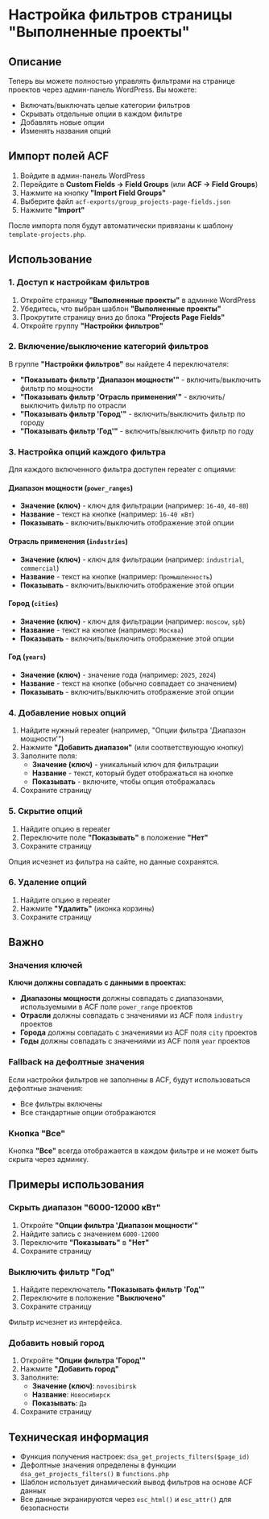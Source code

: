 # Настройка фильтров страницы "Выполненные проекты"

## Описание

Теперь вы можете полностью управлять фильтрами на странице проектов через админ-панель WordPress. Вы можете:
- Включать/выключать целые категории фильтров
- Скрывать отдельные опции в каждом фильтре
- Добавлять новые опции
- Изменять названия опций

## Импорт полей ACF

1. Войдите в админ-панель WordPress
2. Перейдите в **Custom Fields → Field Groups** (или **ACF → Field Groups**)
3. Нажмите на кнопку **"Import Field Groups"**
4. Выберите файл `acf-exports/group_projects-page-fields.json`
5. Нажмите **"Import"**

После импорта поля будут автоматически привязаны к шаблону `template-projects.php`.

## Использование

### 1. Доступ к настройкам фильтров

1. Откройте страницу **"Выполненные проекты"** в админке WordPress
2. Убедитесь, что выбран шаблон **"Выполненные проекты"**
3. Прокрутите страницу вниз до блока **"Projects Page Fields"**
4. Откройте группу **"Настройки фильтров"**

### 2. Включение/выключение категорий фильтров

В группе **"Настройки фильтров"** вы найдете 4 переключателя:

- **"Показывать фильтр 'Диапазон мощности'"** - включить/выключить фильтр по мощности
- **"Показывать фильтр 'Отрасль применения'"** - включить/выключить фильтр по отрасли
- **"Показывать фильтр 'Город'"** - включить/выключить фильтр по городу
- **"Показывать фильтр 'Год'"** - включить/выключить фильтр по году

### 3. Настройка опций каждого фильтра

Для каждого включенного фильтра доступен repeater с опциями:

#### Диапазон мощности (`power_ranges`)
- **Значение (ключ)** - ключ для фильтрации (например: `16-40`, `40-80`)
- **Название** - текст на кнопке (например: `16-40 кВт`)
- **Показывать** - включить/выключить отображение этой опции

#### Отрасль применения (`industries`)
- **Значение (ключ)** - ключ для фильтрации (например: `industrial`, `commercial`)
- **Название** - текст на кнопке (например: `Промышленность`)
- **Показывать** - включить/выключить отображение этой опции

#### Город (`cities`)
- **Значение (ключ)** - ключ для фильтрации (например: `moscow`, `spb`)
- **Название** - текст на кнопке (например: `Москва`)
- **Показывать** - включить/выключить отображение этой опции

#### Год (`years`)
- **Значение (ключ)** - значение года (например: `2025`, `2024`)
- **Название** - текст на кнопке (обычно совпадает со значением)
- **Показывать** - включить/выключить отображение этой опции

### 4. Добавление новых опций

1. Найдите нужный repeater (например, "Опции фильтра 'Диапазон мощности'")
2. Нажмите **"Добавить диапазон"** (или соответствующую кнопку)
3. Заполните поля:
   - **Значение (ключ)** - уникальный ключ для фильтрации
   - **Название** - текст, который будет отображаться на кнопке
   - **Показывать** - включите, чтобы опция отображалась
4. Сохраните страницу

### 5. Скрытие опций

1. Найдите опцию в repeater
2. Переключите поле **"Показывать"** в положение **"Нет"**
3. Сохраните страницу

Опция исчезнет из фильтра на сайте, но данные сохранятся.

### 6. Удаление опций

1. Найдите опцию в repeater
2. Нажмите **"Удалить"** (иконка корзины)
3. Сохраните страницу

## Важно

### Значения ключей

**Ключи должны совпадать с данными в проектах:**

- **Диапазоны мощности** должны совпадать с диапазонами, используемыми в ACF поле `power_range` проектов
- **Отрасли** должны совпадать с значениями из ACF поля `industry` проектов
- **Города** должны совпадать с значениями из ACF поля `city` проектов
- **Годы** должны совпадать с значениями из ACF поля `year` проектов

### Fallback на дефолтные значения

Если настройки фильтров не заполнены в ACF, будут использоваться дефолтные значения:
- Все фильтры включены
- Все стандартные опции отображаются

### Кнопка "Все"

Кнопка **"Все"** всегда отображается в каждом фильтре и не может быть скрыта через админку.

## Примеры использования

### Скрыть диапазон "6000-12000 кВт"

1. Откройте **"Опции фильтра 'Диапазон мощности'"**
2. Найдите запись с значением `6000-12000`
3. Переключите **"Показывать"** в **"Нет"**
4. Сохраните страницу

### Выключить фильтр "Год"

1. Найдите переключатель **"Показывать фильтр 'Год'"**
2. Переключите в положение **"Выключено"**
3. Сохраните страницу

Фильтр исчезнет из интерфейса.

### Добавить новый город

1. Откройте **"Опции фильтра 'Город'"**
2. Нажмите **"Добавить город"**
3. Заполните:
   - **Значение (ключ)**: `novosibirsk`
   - **Название**: `Новосибирск`
   - **Показывать**: `Да`
4. Сохраните страницу

## Техническая информация

- Функция получения настроек: `dsa_get_projects_filters($page_id)`
- Дефолтные значения определены в функции `dsa_get_projects_filters()` в `functions.php`
- Шаблон использует динамический вывод фильтров на основе ACF данных
- Все данные экранируются через `esc_html()` и `esc_attr()` для безопасности

